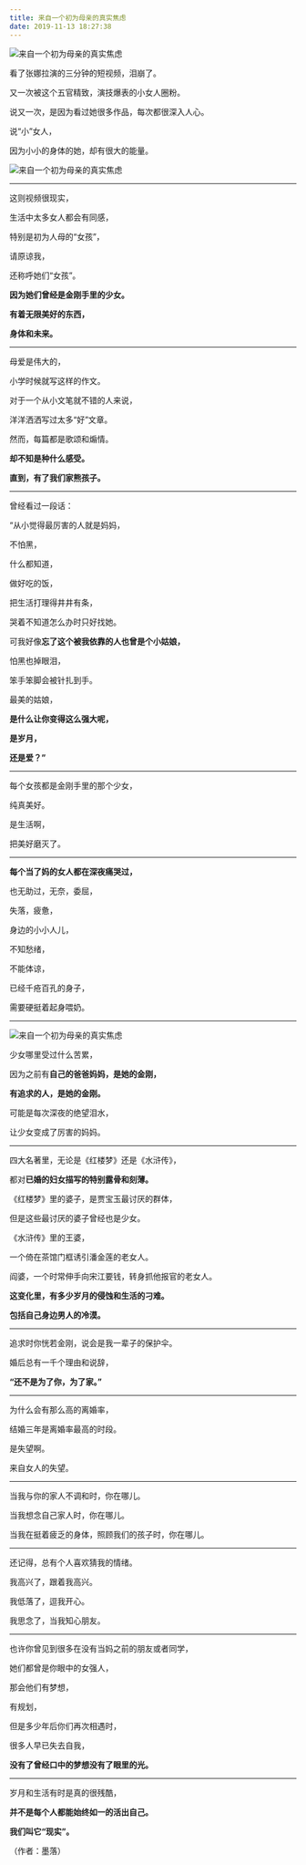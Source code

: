 ```yaml
---
title: 来自一个初为母亲的真实焦虑
date: 2019-11-13 18:27:38
---
```


 ![来自一个初为母亲的真实焦虑](http://p3.pstatp.com/large/5e880004be7d08897bc7)

 看了张娜拉演的三分钟的短视频，泪崩了。

 又一次被这个五官精致，演技爆表的小女人圈粉。

 说又一次，是因为看过她很多作品，每次都很深入人心。

 说“小”女人，

 因为小小的身体的她，却有很大的能量。

 ![来自一个初为母亲的真实焦虑](http://p1.pstatp.com/large/5e8c0002edb14e011537)

--- 

 这则视频很现实，

 生活中太多女人都会有同感，

 特别是初为人母的“女孩”，

 请原谅我，

 还称呼她们“女孩”。

 **因为她们曾经是金刚手里的少女。**

 **有着无限美好的东西，**

 **身体和未来。**

--- 

 母爱是伟大的，

 小学时候就写这样的作文。

 对于一个从小文笔就不错的人来说，

 洋洋洒洒写过太多“好”文章。

 然而，每篇都是歌颂和煽情。

 **却不知是种什么感受。**

 **直到，有了我们家熊孩子。**

--- 

 曾经看过一段话：

 “从小觉得最厉害的人就是妈妈，

 不怕黑，

 什么都知道，

 做好吃的饭，

 把生活打理得井井有条，

 哭着不知道怎么办时只好找她。

 可我好像**忘了这个被我依靠的人也曾是个小姑娘，**

 怕黑也掉眼泪，

 笨手笨脚会被针扎到手。

 最美的姑娘，

 **是什么让你变得这么强大呢，**

 **是岁月，**

 **还是爱？”**

--- 

 每个女孩都是金刚手里的那个少女，

 纯真美好。

 是生活啊，

 把美好磨灭了。

--- 

 **每个当了妈的女人都在深夜痛哭过，**

 也无助过，无奈，委屈，

 失落，疲惫，

 身边的小小人儿，

 不知愁绪，

 不能体谅，

 已经千疮百孔的身子，

 需要硬挺着起身喂奶。

--- 

 ![来自一个初为母亲的真实焦虑](http://p3.pstatp.com/large/5e8a000503c3a01af9b2)

 少女哪里受过什么苦累，

 因为之前有**自己的爸爸妈妈，是她的金刚，**

 **有追求的人，是她的金刚。**

 可能是每次深夜的绝望泪水，

 让少女变成了厉害的妈妈。

--- 

 四大名著里，无论是《红楼梦》还是《水浒传》，

 都对**已婚的妇女描写的特别露骨和刻薄。**

 《红楼梦》里的婆子，是贾宝玉最讨厌的群体，

 但是这些最讨厌的婆子曾经也是少女。

 《水浒传》里的王婆，

 一个倚在茶馆门框诱引潘金莲的老女人。

 阎婆，一个时常伸手向宋江要钱，转身抓他报官的老女人。

 **这变化里，有多少岁月的侵蚀和生活的刁难。**

 **包括自己身边男人的冷漠。**

--- 

 追求时你恍若金刚，说会是我一辈子的保护伞。

 婚后总有一千个理由和说辞，

 **“还不是为了你，为了家。”**

--- 

 为什么会有那么高的离婚率，

 结婚三年是离婚率最高的时段。

 是失望啊。

 来自女人的失望。

--- 

 当我与你的家人不调和时，你在哪儿。

 当我想念自己家人时，你在哪儿。

 当我在挺着疲乏的身体，照顾我们的孩子时，你在哪儿。

--- 

 还记得，总有个人喜欢猜我的情绪。

 我高兴了，跟着我高兴。

 我低落了，逗我开心。

 我思念了，当我知心朋友。

--- 

 也许你曾见到很多在没有当妈之前的朋友或者同学，

 她们都曾是你眼中的女强人，

 那会他们有梦想，

 有规划，

 但是多少年后你们再次相遇时，

 很多人早已失去自我，

 **没有了曾经口中的梦想没有了眼里的光。**

--- 

 岁月和生活有时是真的很残酷，

 **并不是每个人都能始终如一的活出自己。**

 **我们叫它“现实”。**

 （作者：墨落）
